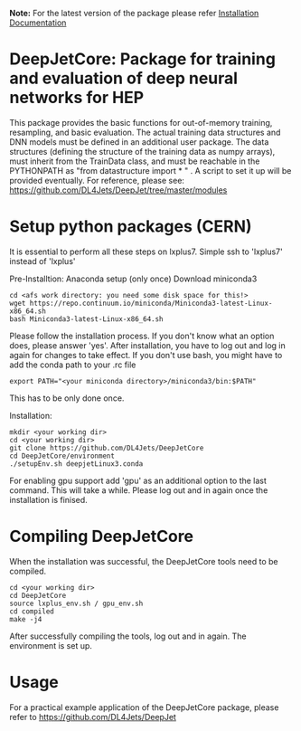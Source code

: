 
**Note:** For the latest version of the package please refer [Installation Documentation](https://github.com/SwapneelM/DeepJetCore/blob/python-package/PYPKG.md)

DeepJetCore: Package for training and evaluation of deep neural networks for HEP
===============================================================================

This package provides the basic functions for out-of-memory training, resampling, and basic evaluation. 
The actual training data structures and DNN models must be defined in an additional user package. The data structures (defining the structure of the training data as numpy arrays), must inherit from the TrainData class, and must be reachable in the PYTHONPATH as "from datastructure import * " .
A script to set it up will be provided eventually. For reference, please see: 
https://github.com/DL4Jets/DeepJet/tree/master/modules


Setup python packages (CERN)
==========
It is essential to perform all these steps on lxplus7. Simple ssh to 'lxplus7' instead of 'lxplus'

Pre-Installtion: Anaconda setup (only once)
Download miniconda3
```
cd <afs work directory: you need some disk space for this!>
wget https://repo.continuum.io/miniconda/Miniconda3-latest-Linux-x86_64.sh
bash Miniconda3-latest-Linux-x86_64.sh
```
Please follow the installation process. If you don't know what an option does, please answer 'yes'.
After installation, you have to log out and log in again for changes to take effect.
If you don't use bash, you might have to add the conda path to your .rc file
```
export PATH="<your miniconda directory>/miniconda3/bin:$PATH"
```
This has to be only done once.


Installation:

```
mkdir <your working dir>
cd <your working dir>
git clone https://github.com/DL4Jets/DeepJetCore
cd DeepJetCore/environment
./setupEnv.sh deepjetLinux3.conda
```
For enabling gpu support add 'gpu' as an additional option to the last command.
This will take a while. Please log out and in again once the installation is finised.

Compiling DeepJetCore
===========

When the installation was successful, the DeepJetCore tools need to be compiled.
```
cd <your working dir>
cd DeepJetCore
source lxplus_env.sh / gpu_env.sh
cd compiled
make -j4
```

After successfully compiling the tools, log out and in again.
The environment is set up.


Usage
==========

For a practical example application of the DeepJetCore package, please refer to https://github.com/DL4Jets/DeepJet
